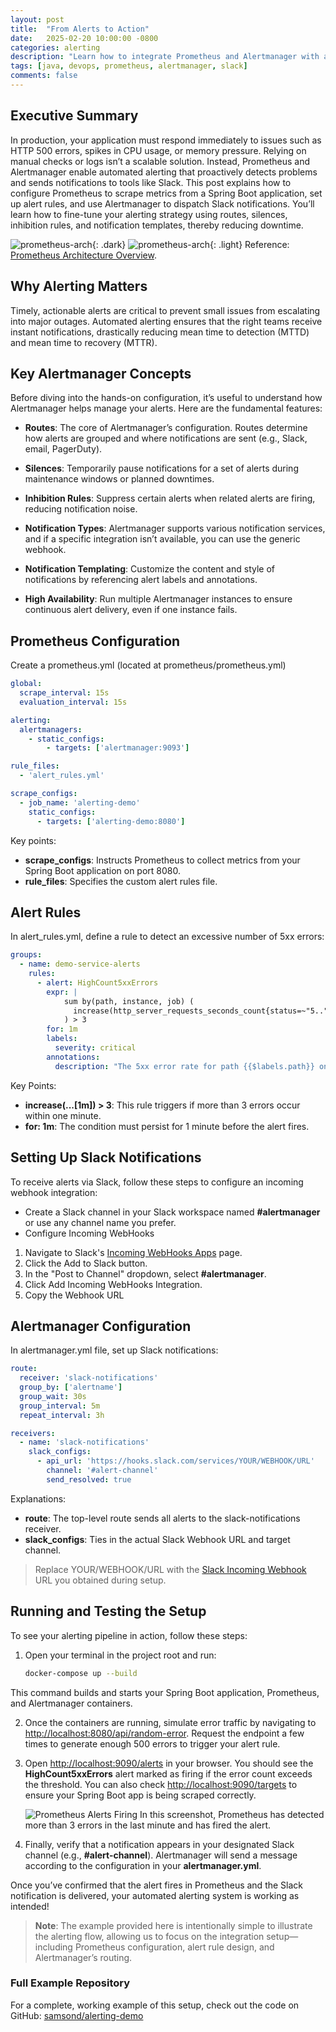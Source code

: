 ```yaml
---
layout: post
title:  "From Alerts to Action"
date:   2025-02-20 10:00:00 -0800
categories: alerting
description: "Learn how to integrate Prometheus and Alertmanager with a Spring Boot application to detect issues and send automated notifications via Slack."
tags: [java, devops, prometheus, alertmanager, slack]
comments: false
---
```

## Executive Summary

In production, your application must respond immediately to issues such as HTTP 500 errors, spikes in CPU usage, or memory pressure. Relying on manual checks or logs isn’t a scalable solution. Instead, Prometheus and Alertmanager enable automated alerting that proactively detects problems and sends notifications to tools like Slack. This post explains how to configure Prometheus to scrape metrics from a Spring Boot application, set up alert rules, and use Alertmanager to dispatch Slack notifications. You’ll learn how to fine-tune your alerting strategy using routes, silences, inhibition rules, and notification templates, thereby reducing downtime.


![prometheus-arch](/assets/img/prometheus-arch.png){: .dark}
![prometheus-arch](/assets/img/prometheus-arch-light.png){: .light}
Reference: [Prometheus Architecture Overview](https://prometheus.io/docs/introduction/overview/#architecture).


## Why Alerting Matters

Timely, actionable alerts are critical to prevent small issues from escalating into major outages. Automated alerting ensures that the right teams receive instant notifications, drastically reducing mean time to detection (MTTD) and mean time to recovery (MTTR).

## Key Alertmanager Concepts

Before diving into the hands-on configuration, it’s useful to understand how Alertmanager helps manage your alerts. Here are the fundamental features:

- **Routes**:
The core of Alertmanager’s configuration. Routes determine how alerts are grouped and where notifications are sent (e.g., Slack, email, PagerDuty).

- **Silences**:
Temporarily pause notifications for a set of alerts during maintenance windows or planned downtimes.

- **Inhibition Rules**:
Suppress certain alerts when related alerts are firing, reducing notification noise.

- **Notification Types**:
Alertmanager supports various notification services, and if a specific integration isn’t available, you can use the generic webhook.

- **Notification Templating**:
Customize the content and style of notifications by referencing alert labels and annotations.

- **High Availability**:
Run multiple Alertmanager instances to ensure continuous alert delivery, even if one instance fails.


## Prometheus Configuration
Create a prometheus.yml (located at prometheus/prometheus.yml)

```yaml
global:
  scrape_interval: 15s
  evaluation_interval: 15s

alerting:
  alertmanagers:
    - static_configs:
        - targets: ['alertmanager:9093']

rule_files:
  - 'alert_rules.yml'

scrape_configs:
  - job_name: 'alerting-demo'
    static_configs:
      - targets: ['alerting-demo:8080']
```

Key points:

- **scrape_configs**: Instructs Prometheus to collect metrics from your Spring Boot application on port 8080.
- **rule_files**: Specifies the custom alert rules file.

## Alert Rules
In alert_rules.yml, define a rule to detect an excessive number of 5xx errors:

```yaml
groups:
  - name: demo-service-alerts
    rules:
      - alert: HighCount5xxErrors
        expr: |
            sum by(path, instance, job) (
              increase(http_server_requests_seconds_count{status=~"5..",job="alerting-demo"}[1m])
            ) > 3
        for: 1m
        labels:
          severity: critical
        annotations:
          description: "The 5xx error rate for path {{$labels.path}} on {{$labels.instance}} is {{$value}}%."
```

Key Points:
- **increase(...[1m]) > 3**: This rule triggers if more than 3 errors occur within one minute.
- **for: 1m**: The condition must persist for 1 minute before the alert fires.

## Setting Up Slack Notifications
To receive alerts via Slack, follow these steps to configure an incoming webhook integration:

- Create a Slack channel in your Slack workspace named **#alertmanager** or use any channel name you prefer.
- Configure Incoming WebHooks
 1. Navigate to Slack's [Incoming WebHooks Apps](https://slack.com/apps/A0F7XDUAZ-incoming-webhooks) page.
 2. Click the Add to Slack button.
 3. In the "Post to Channel" dropdown, select **#alertmanager**.
 4. Click Add Incoming WebHooks Integration.
 5. Copy the Webhook URL


## Alertmanager Configuration
In alertmanager.yml file, set up Slack notifications:
```yaml
route:
  receiver: 'slack-notifications'
  group_by: ['alertname']
  group_wait: 30s
  group_interval: 5m
  repeat_interval: 3h

receivers:
  - name: 'slack-notifications'
    slack_configs:
      - api_url: 'https://hooks.slack.com/services/YOUR/WEBHOOK/URL'
        channel: '#alert-channel'
        send_resolved: true
```

Explanations:

- **route**: The top-level route sends all alerts to the slack-notifications receiver.
- **slack_configs**: Ties in the actual Slack Webhook URL and target channel.
> Replace YOUR/WEBHOOK/URL with the [Slack Incoming Webhook](https://slack.com/apps/A0F7XDUAZ-incoming-webhooks) URL you obtained during setup.



## Running and Testing the Setup

To see your alerting pipeline in action, follow these steps:

1. Open your terminal in the project root and run:

    ```bash
    docker-compose up --build
    ```
This command builds and starts your Spring Boot application, Prometheus, and Alertmanager containers.

2. Once the containers are running, simulate error traffic by navigating to <http://localhost:8080/api/random-error>. Request the endpoint a few times to generate enough 500 errors to trigger your alert rule.

3. Open <http://localhost:9090/alerts> in your browser. You should see the **HighCount5xxErrors** alert marked as firing if the error count exceeds the threshold. You can also check <http://localhost:9090/targets> to ensure your Spring Boot app is being scraped correctly.

    ![Prometheus Alerts Firing](/assets/img/prometheus-firing-alert.png)
    In this screenshot, Prometheus has detected more than 3 errors in the last minute and has fired the alert. 

4. Finally, verify that a notification appears in your designated Slack channel (e.g., **#alert-channel**). Alertmanager will send a message according to the configuration in your **alertmanager.yml**.

Once you’ve confirmed that the alert fires in Prometheus and the Slack notification is delivered, your automated alerting system is working as intended!

> **Note**: The example provided here is intentionally simple to illustrate the alerting flow, allowing us to focus on the integration setup—including Prometheus configuration, alert rule design, and Alertmanager’s routing.

### Full Example Repository

For a complete, working example of this setup, check out the code on GitHub: [samsond/alerting-demo](https://github.com/samsond/alerting-demo)





